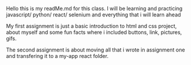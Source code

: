 Hello this is my readMe.md for this class. I will be learning and practicing javascript/ python/ react/ selenium and everything that i will learn ahead 

My first assignment is just a basic introduction to html and css project, about myself and some fun facts where i included buttons, link, pictures, gifs. 

The second assignment is about moving all that i wrote in assignment one and transfering it to a my-app react folder. 
